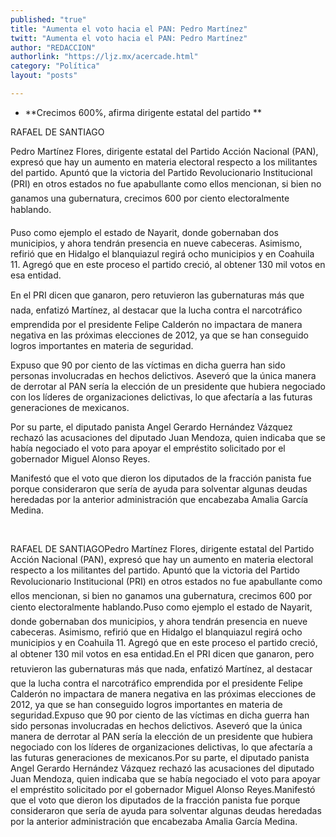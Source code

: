 ```yaml
---
published: "true"
title: "Aumenta el voto hacia el PAN: Pedro Martínez"
twitt: "Aumenta el voto hacia el PAN: Pedro Martínez"
author: "REDACCION"
authorlink: "https://ljz.mx/acercade.html"
category: "Política"
layout: "posts"

---
```


*   **Crecimos 600%, afirma dirigente estatal del partido **


  
  
  
  
  



  RAFAEL DE SANTIAGO



  Pedro Martínez Flores, dirigente estatal del Partido Acción Nacional (PAN), expresó que hay un aumento en materia electoral respecto a los militantes del partido. Apuntó que la victoria del Partido Revolucionario Institucional (PRI) en otros estados no fue apabullante como ellos mencionan, si bien no ganamos una gubernatura, crecimos 600 por ciento electoralmente hablando.



  Puso como ejemplo el estado de Nayarit, donde gobernaban dos municipios, y ahora tendrán presencia en nueve cabeceras. Asimismo, refirió que en Hidalgo el blanquiazul regirá ocho municipios y en Coahuila 11. Agregó que en este proceso el partido creció, al obtener 130 mil votos en esa entidad.



  En el PRI dicen que ganaron, pero retuvieron las gubernaturas más que nada, enfatizó Martínez, al destacar que la lucha contra el narcotráfico emprendida por el presidente Felipe Calderón no impactara de manera negativa en las próximas elecciones de 2012, ya que se han conseguido logros importantes en materia de seguridad.



  Expuso que 90 por ciento de las víctimas en dicha guerra han sido personas involucradas en hechos delictivos. Aseveró que la única manera de derrotar al PAN sería la elección de un presidente que hubiera negociado con los líderes de organizaciones delictivas, lo que afectaría a las futuras generaciones de mexicanos.



  Por su parte, el diputado panista Angel Gerardo Hernández Vázquez rechazó las acusaciones del diputado Juan Mendoza, quien indicaba que se había negociado el voto para apoyar el empréstito solicitado por el gobernador Miguel Alonso Reyes.



  Manifestó que el voto que dieron los diputados de la fracción panista fue porque consideraron que sería de ayuda para solventar algunas deudas heredadas por la anterior administración que encabezaba Amalia García Medina.



   



  RAFAEL DE SANTIAGOPedro Martínez Flores, dirigente estatal del Partido Acción Nacional (PAN), expresó que hay un aumento en materia electoral respecto a los militantes del partido. Apuntó que la victoria del Partido Revolucionario Institucional (PRI) en otros estados no fue apabullante como ellos mencionan, si bien no ganamos una gubernatura, crecimos 600 por ciento electoralmente hablando.Puso como ejemplo el estado de Nayarit, donde gobernaban dos municipios, y ahora tendrán presencia en nueve cabeceras. Asimismo, refirió que en Hidalgo el blanquiazul regirá ocho municipios y en Coahuila 11. Agregó que en este proceso el partido creció, al obtener 130 mil votos en esa entidad.En el PRI dicen que ganaron, pero retuvieron las gubernaturas más que nada, enfatizó Martínez, al destacar que la lucha contra el narcotráfico emprendida por el presidente Felipe Calderón no impactara de manera negativa en las próximas elecciones de 2012, ya que se han conseguido logros importantes en materia de seguridad.Expuso que 90 por ciento de las víctimas en dicha guerra han sido personas involucradas en hechos delictivos. Aseveró que la única manera de derrotar al PAN sería la elección de un presidente que hubiera negociado con los líderes de organizaciones delictivas, lo que afectaría a las futuras generaciones de mexicanos.Por su parte, el diputado panista Angel Gerardo Hernández Vázquez rechazó las acusaciones del diputado Juan Mendoza, quien indicaba que se había negociado el voto para apoyar el empréstito solicitado por el gobernador Miguel Alonso Reyes.Manifestó que el voto que dieron los diputados de la fracción panista fue porque consideraron que sería de ayuda para solventar algunas deudas heredadas por la anterior administración que encabezaba Amalia García Medina.

